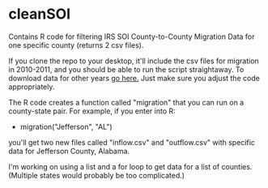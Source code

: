 cleanSOI
========

Contains R code for filtering IRS SOI County-to-County Migration Data for one specific county (returns 2 csv files). 

If you clone the repo to your desktop, it'll include the csv files for migration in 2010-2011, and you should be able to run the script straightaway. To download data for other years <a href="http://www.irs.gov/uac/SOI-Tax-Stats-County-to-County-Migration-Data-Files">go here.</a> Just make sure you adjust the code appropriately.

The R code creates a function called "migration" that you can run on a county-state pair. For example, if you enter into R:

+ migration("Jefferson", "AL")

you'll get two new files called "inflow.csv" and "outflow.csv" with specific data for Jefferson County, Alabama.

I'm working on using a list and a for loop to get data for a list of counties. (Multiple states would probably be too complicated.)

